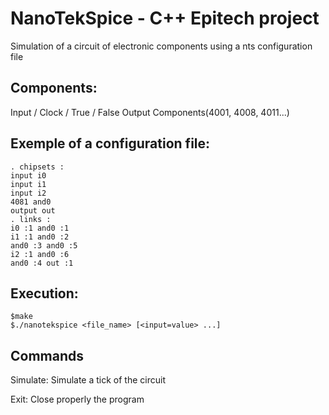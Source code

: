 # NanoTekSpice - C++ Epitech project

Simulation of a circuit of electronic components using a nts configuration file


## Components:

Input / Clock / True / False
Output
Components(4001, 4008, 4011...) 


## Exemple of a configuration file:

```
. chipsets :
input i0
input i1
input i2
4081 and0
output out
. links :
i0 :1 and0 :1
i1 :1 and0 :2
and0 :3 and0 :5
i2 :1 and0 :6
and0 :4 out :1
```


## Execution:

```
$make
$./nanotekspice <file_name> [<input=value> ...]
```


## Commands

Simulate: Simulate a tick of the circuit

Exit: Close properly the program
